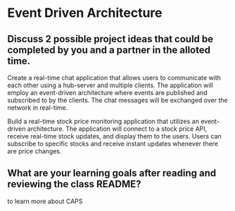 #  Event Driven Architecture

## Discuss 2 possible project ideas that could be completed by you and a partner in the alloted time.

Create a real-time chat application that allows users to communicate with each other using a hub-server and multiple clients. The application will employ an event-driven architecture where events are published and subscribed to by the clients. The chat messages will be exchanged over the network in real-time.

Build a real-time stock price monitoring application that utilizes an event-driven architecture. The application will connect to a stock price API, receive real-time stock updates, and display them to the users. Users can subscribe to specific stocks and receive instant updates whenever there are price changes.

## What are your learning goals after reading and reviewing the class README?

to learn more about CAPS 
